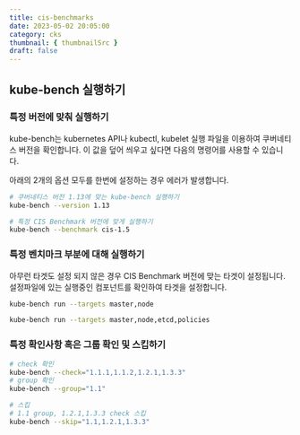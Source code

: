 ```yaml
---
title: cis-benchmarks
date: 2023-05-02 20:05:00
category: cks
thumbnail: { thumbnailSrc }
draft: false
---
```


## kube-bench 실행하기 

### 특정 버전에 맞춰 실행하기
kube-bench는 kubernetes API나 kubectl, kubelet 실행 파일을 이용하여 쿠버네티스 버전을 확인합니다. 이 값을 덮어 씌우고 싶다면 다음의 명령어를 사용할 수 있습니다.

아래의 2개의 옵션 모두를 한번에 설정하는 경우 에러가 발생합니다.

```sh
# 쿠버네티스 버전 1.13에 맞는 kube-bench 실행하기 
kube-bench --version 1.13

# 특정 CIS Benchmark 버전에 맞게 실행하기
kube-bench --benchmark cis-1.5
```

### 특정 벤치마크 부분에 대해 실행하기
아무런 타겟도 설정 되지 않은 경우 CIS Benchmark 버전에 맞는 타겟이 설정됩니다. 설정파일에 있는 실행중인 컴포넌트를 확인하여 타겟을 설정합니다.

```sh
kube-bench run --targets master,node

kube-bench run --targets master,node,etcd,policies
```


### 특정 확인사항 혹은 그룹 확인 및 스킵하기

```sh
# check 확인
kube-bench --check="1.1.1,1.1.2,1.2.1,1.3.3"
# group 확인
kube-bench --group="1.1"

# 스킵 
# 1.1 group, 1.2.1,1.3.3 check 스킵
kube-bench --skip="1.1,1.2.1,1.3.3" 
```